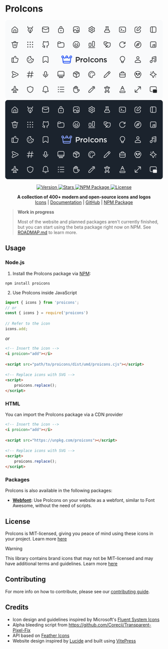 # ProIcons

<img src="https://raw.githubusercontent.com/ProCode-Software/proicons/main/.github/images/github-cover_light.png#gh-light-mode-only">
<img src="https://raw.githubusercontent.com/ProCode-Software/proicons/main/.github/images/github-cover_dark.png#gh-dark-mode-only">

<p align="center">
    <a href="https://github.com/ProCode-Software/proicons/releases">
        <img src="https://img.shields.io/github/v/release/ProCode-Software/proicons?style=for-the-badge&color=orange"
            alt="Version">
    </a>
    <a href="">
        <img src="https://img.shields.io/github/stars/ProCode-Software/proicons?style=for-the-badge"
            alt="Stars">
    </a>
    <a href="https://www.npmjs.com/package/proicons">
        <img src="https://img.shields.io/npm/dm/proicons?label=downloads&amp;style=for-the-badge"
            alt="NPM Package">
    </a>
    <a href="https://github.com/ProCode-Software/proicons/blob/main/LICENSE">
        <img src="https://img.shields.io/github/license/ProCode-Software/proicons?style=for-the-badge"
            alt="License">
    </a>
</p>

<p align="center">
    <b>A collection of 400+ modern and open-source icons and logos</b>
    <br>
    <a href="https://procode-software.github.io/proicons">Icons</a> | 
    <a href="https://procode-software.github.io/proicons/docs/introduction/about">Documentation</a> | 
    <a href="https://github.com/ProCode-Software/proicons">GitHub</a> | 
    <a href="https://www.npmjs.com/package/proicons">NPM Package</a>
</p>

> **Work in progress**
> 
> Most of the website and planned packages aren't currently finished, but you can start using the beta package right now on NPM. See [ROADMAP.md](/ROADMAP.md) to learn more.

## Usage

### Node.js

1. Install the ProIcons package via [NPM](https://www.npmjs.com/package/proicons):

```
npm install proicons
```

2. Use ProIcons inside JavaScript

```javascript
import { icons } from 'proicons';
// or
const { icons } = require('proicons')

// Refer to the icon
icons.add;
```

_or_

```html
<!-- Insert the icon -->
<i proicon="add"></i>

<script src="path/to/proicons/dist/umd/proicons.cjs"></script>

<!-- Replace icons with SVG -->
<script>
    proicons.replace();
</script>
```

### HTML
You can import the ProIcons package via a CDN provider

```html
<!-- Insert the icon -->
<i proicon="add"></i>

<script src="https://unpkg.com/proicons"></script>

<!-- Replace icons with SVG -->
<script>
    proicons.replace();
</script>
```

### Packages
ProIcons is also available in the following packages:

- **[Webfont](https://procode-software.github.io/proicons/docs/packages/webfont):** Use ProIcons on your website as a webfont, similar to Font Awesome, without the need of scripts.

## License

ProIcons is MIT-licensed, giving you peace of mind using these icons in your project. Learn more [here](./LICENSE)

> [!WARNING]
> This library contains brand icons that may not be MIT-licensed and may have additional terms and guidelines. Learn more [here](https://procode-software.github.io/proicons/docs/introduction/about#usage-of-brand-icons)

## Contributing
For more info on how to contribute, please see our [contributing guide](https://github.com/ProCode-Software/proicons/blob/main/CONTRIBUTING.md).

## Credits

-   Icon design and guidelines inspired by Microsoft's [Fluent System Icons](https://github.com/microsoft/fluentui-system-icons)
-   Alpha bleeding script from https://github.com/Corecii/Transparent-Pixel-Fix
-   API based on [Feather Icons](https://github.com/feathericons/feather)
-   Website design inspired by [Lucide](https://github.com/lucide-icons/lucide) and built using [VitePress](https://github.com/vuejs/vitepress)